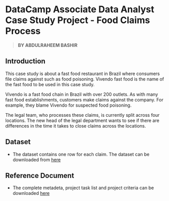 # DataCamp Associate Data Analyst Case Study Project - Food Claims Process
> **BY ABDULRAHEEM BASHIR**

## Introduction
This case study is about a fast food restaurant in Brazil where consumers file claims against such as food poisoning. Vivendo fast food is the name of the fast food to be used in this case study.

Vivendo is a fast food chain in Brazil with over 200 outlets. As with many fast food establishments, customers make claims against the company. For example, they blame Vivendo for suspected food poisoning.

The legal team, who processes these claims, is currently split across four locations. The new head of the legal department wants to see if there are differences in the time it takes to close claims across the locations.

## Dataset

- The dataset contains one row for each claim. The dataset can be downloaded from [here](https://s3.amazonaws.com/talent-assets.datacamp.com/claims.csv)

## Reference Document
- The complete metadeta, project task list and project criteria can be downloaded [here](https://s3.amazonaws.com/talent-assets.datacamp.com/Associate+DA+Case+Study+-++Food+Claims+Process+.pdf)